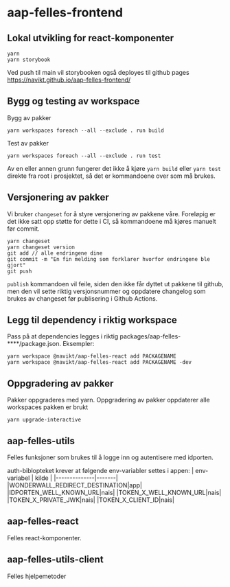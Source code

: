 # aap-felles-frontend

## Lokal utvikling for react-komponenter

```
yarn
yarn storybook
```

Ved push til main vil storybooken også deployes til github pages https://navikt.github.io/aap-felles-frontend/

## Bygg og testing av workspace

Bygg av pakker

```
yarn workspaces foreach --all --exclude . run build
```

Test av pakker

```
yarn workspaces foreach --all --exclude . run test
```

Av en eller annen grunn fungerer det ikke å kjøre `yarn build` eller `yarn test` direkte fra root i prosjektet, så det er kommandoene over som må brukes.

## Versjonering av pakker

Vi bruker `changeset` for å styre versjonering av pakkene våre. Foreløpig er det ikke satt opp støtte for dette i CI, så kommandoene må kjøres manuelt før commit.

```
yarn changeset
yarn changeset version
git add // alle endringene dine
git commit -m "En fin melding som forklarer hvorfor endringene ble gjort"
git push
```

`publish` kommandoen vil feile, siden den ikke får dyttet ut pakkene til github, men den vil sette riktig versjonsnummer og oppdatere changelog som brukes av changeset før publisering i Github Actions.

## Legg til dependency i riktig workspace

Pass på at dependencies legges i riktig packages/aap-felles-\*\*\*\*/package.json. Eksempler:

```
yarn workspace @navikt/aap-felles-react add PACKAGENAME
yarn workspace @navikt/aap-felles-react add PACKAGENAME -dev
```

## Oppgradering av pakker

Pakker oppgraderes med yarn. Oppgradering av pakker oppdaterer alle workspaces pakken er brukt

```
yarn upgrade-interactive
```

## aap-felles-utils

Felles funksjoner som brukes til å logge inn og autentisere med idporten.

auth-biblopteket krever at følgende env-variabler settes i appen:
| env-variabel | kilde |
|--------------|-------|
|WONDERWALL_REDIRECT_DESTINATION|app|
|IDPORTEN_WELL_KNOWN_URL|nais|
|TOKEN_X_WELL_KNOWN_URL|nais|
|TOKEN_X_PRIVATE_JWK|nais|
|TOKEN_X_CLIENT_ID|nais|

## aap-felles-react

Felles react-komponenter.

## aap-felles-utils-client

Felles hjelpemetoder
